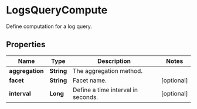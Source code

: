 

# LogsQueryCompute

Define computation for a log query.

## Properties

Name | Type | Description | Notes
------------ | ------------- | ------------- | -------------
**aggregation** | **String** | The aggregation method. | 
**facet** | **String** | Facet name. |  [optional]
**interval** | **Long** | Define a time interval in seconds. |  [optional]



